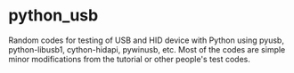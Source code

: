 # python_usb

Random codes for testing of USB and HID device with Python using pyusb, python-libusb1, cython-hidapi, pywinusb, etc. Most of the codes are simple minor modifications from the tutorial or other people's test codes.
